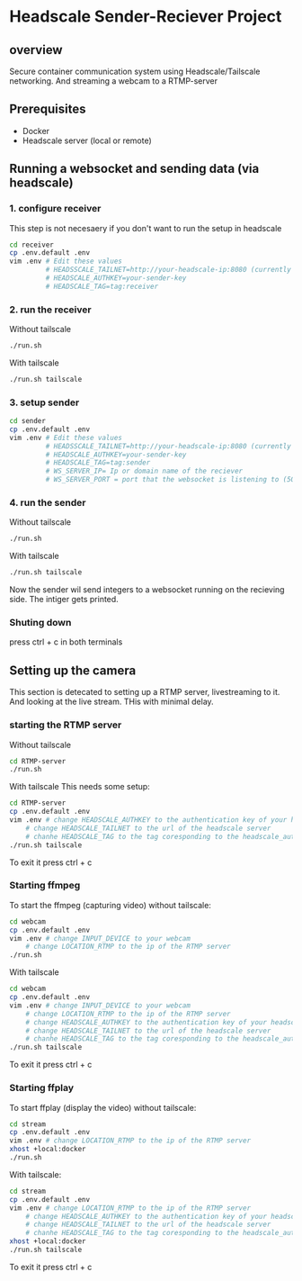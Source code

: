 # Headscale Sender-Reciever Project

## overview
Secure container communication system using Headscale/Tailscale networking.
And streaming a webcam to a RTMP-server

## Prerequisites

- Docker
- Headscale server (local or remote)

## Running a websocket and sending data (via headscale)

### 1. configure receiver

This step is not necesaery if you don't want to run the setup in headscale

```bash
cd receiver
cp .env.default .env
vim .env # Edit these values
         # HEADSSCALE_TAILNET=http://your-headscale-ip:8080 (currently configured for a local container)
         # HEADSCALE_AUTHKEY=your-sender-key
         # HEADSCALE_TAG=tag:receiver
```

### 2. run the receiver
Without tailscale
```bash
./run.sh
```
With tailscale
```bash
./run.sh tailscale
```

### 3. setup sender
```bash
cd sender
cp .env.default .env
vim .env # Edit these values
         # HEADSSCALE_TAILNET=http://your-headscale-ip:8080 (currently configured for a local container)
         # HEADSCALE_AUTHKEY=your-sender-key
         # HEADSCALE_TAG=tag:sender
         # WS_SERVER_IP= Ip or domain name of the reciever
         # WS_SERVER_PORT = port that the websocket is listening to (5000)
```

### 4. run the sender
Without tailscale
```bash
./run.sh
```
With tailscale
```bash
./run.sh tailscale
```

Now the sender wil send integers to a websocket running on the recieving side. The intiger gets printed.

### Shuting down
press ctrl + c in both terminals

## Setting up the camera

This section is detecated to setting up a RTMP server, livestreaming to it. And looking at the live stream. THis with minimal delay.

### starting the RTMP server

Without tailscale
```bash
cd RTMP-server
./run.sh
```
With tailscale
This needs some setup:

```bash
cd RTMP-server
cp .env.default .env
vim .env # change HEADSCALE_AUTHKEY to the authentication key of your headscale/tailscale instance
    # change HEADSCALE_TAILNET to the url of the headscale server
    # chanhe HEADSCALE_TAG to the tag coresponding to the headscale_authkey (tag:rtmp)
./run.sh tailscale
```

To exit it press ctrl + c

### Starting ffmpeg

To start the ffmpeg (capturing video) without tailscale:
```bash
cd webcam
cp .env.default .env
vim .env # change INPUT_DEVICE to your webcam
    # change LOCATION_RTMP to the ip of the RTMP server
./run.sh
```

With tailscale
```bash
cd webcam
cp .env.default .env
vim .env # change INPUT_DEVICE to your webcam
    # change LOCATION_RTMP to the ip of the RTMP server
    # change HEADSCALE_AUTHKEY to the authentication key of your headscale/tailscale instance
    # change HEADSCALE_TAILNET to the url of the headscale server
    # chanhe HEADSCALE_TAG to the tag coresponding to the headscale_authkey (tag:rtmp)
./run.sh tailscale
```

To exit it press ctrl + c

### Starting ffplay

To start ffplay (display the video) without tailscale:

```bash
cd stream
cp .env.default .env
vim .env # change LOCATION_RTMP to the ip of the RTMP server
xhost +local:docker
./run.sh
```

With tailscale:
```bash
cd stream
cp .env.default .env
vim .env # change LOCATION_RTMP to the ip of the RTMP server
    # change HEADSCALE_AUTHKEY to the authentication key of your headscale/tailscale instance
    # change HEADSCALE_TAILNET to the url of the headscale server
    # chanhe HEADSCALE_TAG to the tag coresponding to the headscale_authkey (tag:rtmp)
xhost +local:docker
./run.sh tailscale
```

To exit it press ctrl + c
